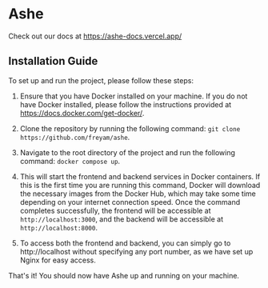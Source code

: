 # Ashe

Check out our docs at https://ashe-docs.vercel.app/

## Installation Guide

To set up and run the project, please follow these steps:

1. Ensure that you have Docker installed on your machine. If you do not have Docker installed, please follow the instructions provided at https://docs.docker.com/get-docker/.

2. Clone the repository by running the following command: `git clone https://github.com/freyam/ashe`.

3. Navigate to the root directory of the project and run the following command: `docker compose up`.

4. This will start the frontend and backend services in Docker containers. If this is the first time you are running this command, Docker will download the necessary images from the Docker Hub, which may take some time depending on your internet connection speed. Once the command completes successfully, the frontend will be accessible at `http://localhost:3000`, and the backend will be accessible at `http://localhost:8000`.

5. To access both the frontend and backend, you can simply go to http://localhost without specifying any port number, as we have set up Nginx for easy access.

That's it! You should now have Ashe up and running on your machine.
